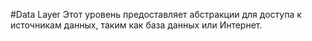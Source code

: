 #Data Layer
Этот уровень предоставляет абстракции для доступа к источникам данных, таким как база данных или Интернет.